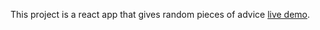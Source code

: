 This project is a react app that gives random pieces of advice [live demo](https://fervent-perlman-812432.netlify.app/).
